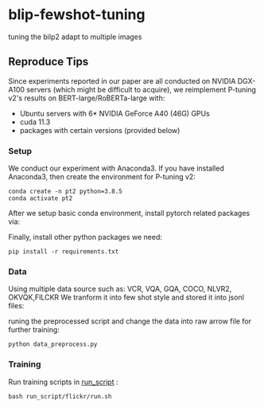 # blip-fewshot-tuning
 tuning the bilp2 adapt to multiple images

## Reproduce Tips
Since experiments reported in our paper are all conducted on NVIDIA DGX-A100 servers (which might be difficult to acquire), 
we reimplement P-tuning v2's results on BERT-large/RoBERTa-large with:

* Ubuntu servers with 6* NVIDIA GeForce A40 (46G) GPUs
* cuda 11.3
* packages with certain versions (provided below)

### Setup
We conduct our experiment with Anaconda3. If you have installed Anaconda3, then create the environment for P-tuning v2:

```shell
conda create -n pt2 python=3.8.5
conda activate pt2
```

After we setup basic conda environment, install pytorch related packages via:

Finally, install other python packages we need:

```shell
pip install -r requirements.txt
```

### Data
Using multiple data source such as: VCR, VQA, GQA, COCO, NLVR2, OKVQK,FILCKR
We tranform it into few shot style and stored it into jsonl files:

runing the preprocessed script and change the data into raw arrow file for further training:
```shell
python data_preprocess.py
```
### Training
Run training scripts in [run_script](run_script) :

```shell
bash run_script/flickr/run.sh
```
